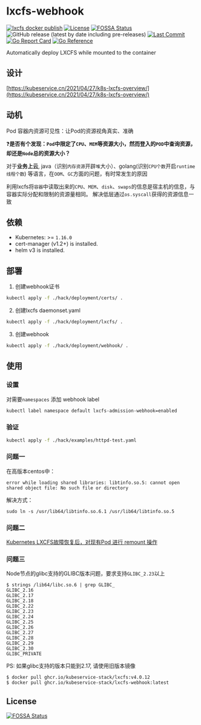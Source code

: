 # lxcfs-webhook
[![lxcfs docker publish](https://github.com/kubeservice-stack/lxcfs-webhook/actions/workflows/lxcfs.yml/badge.svg?branch=main)](https://github.com/kubeservice-stack/lxcfs-webhook/actions/workflows/lxcfs.yml)
[![License](https://img.shields.io/badge/License-Apache%202.0-blue.svg)](https://opensource.org/licenses/Apache-2.0)
[![FOSSA Status](https://app.fossa.com/api/projects/git%2Bgithub.com%2Fkubeservice-stack%2Flxcfs-webhook.svg?type=shield)](https://app.fossa.com/projects/git%2Bgithub.com%2Fkubeservice-stack%2Flxcfs-webhook?ref=badge_shield)
![GitHub release (latest by date including pre-releases)](https://img.shields.io/github/v/release/kubeservice-stack/lxcfs-webhook?include_prereleases)
[![Last Commit](https://img.shields.io/github/last-commit/kubeservice-stack/lxcfs-webhook)](https://github.com/kubeservice-stack/lxcfs-webhook)
[![Go Report Card](https://goreportcard.com/badge/github.com/kubeservice-stack/lxcfs-webhook)](https://goreportcard.com/report/github.com/kubeservice-stack/lxcfs-webhook)
[![Go Reference](https://pkg.go.dev/badge/github.com/kubeservice-stack/lxcfs-webhook.svg)](https://pkg.go.dev/github.com/kubeservice-stack/lxcfs-webhook)

Automatically deploy LXCFS while mounted to the container

## 设计
[https://kubeservice.cn/2021/04/27/k8s-lxcfs-overview/](https://kubeservice.cn/2021/04/27/k8s-lxcfs-overview/)

## 动机
Pod 容器内资源可见性：让Pod的资源视角真实、准确

❓**是否有个发现：`Pod`中限定了`CPU`、`MEM`等资源大小，然而登入的`POD`中查询资源，却还是`Node`总的资源大小？**

对于**业务上云**, java（识别`内存资源`开辟`堆`大小）、golang(识别`CPU个数`开启`runtime线程个数`) 等语言，在`OOM`、`GC`方面的问题，有时常发生的原因

利用lxcfs将`容器`中读取出来的`CPU`、`MEM`、`disk`、`swaps`的信息是宿主机的信息，与容器实际分配和限制的资源量相同。 解决低层通过`os.syscall`获得的资源信息一致

## 依赖

* Kubernetes: >= `1.16.0`
* cert-manager (v1.2+) is installed.
* helm v3 is installed.

## 部署

1. 创建webhook证书
```bash
kubectl apply -f ./hack/deployment/certs/ .
```

2. 创建lxcfs daemonset.yaml
```bash
kubectl apply -f ./hack/deployment/lxcfs/ .
```

3. 创建webhook
```bash
kubectl apply -f ./hack/deployment/webhook/ .
```

## 使用

### 设置
对需要`namespaces` 添加 webhook label

```bash
kubectl label namespace default lxcfs-admission-webhook=enabled
```

### 验证

```bash
kubectl apply -f ./hack/examples/httpd-test.yaml
```

### 问题一

在高版本centos中：
```
error while loading shared libraries: libtinfo.so.5: cannot open shared object file: No such file or directory
```

解决方式：
```
sudo ln -s /usr/lib64/libtinfo.so.6.1 /usr/lib64/libtinfo.so.5
```
### 问题二
[Kubernetes LXCFS故障恢复后，对现有Pod 进行 remount 操作](https://kubeservice.cn/2022/04/13/k8s-lxcfs-remount/)

### 问题三
Node节点的glibc支持的GLIBC版本问题，要求支持`GLIBC_2.23`以上
```
$ strings /lib64/libc.so.6 | grep GLIBC_
GLIBC_2.16
GLIBC_2.17
GLIBC_2.18
GLIBC_2.22
GLIBC_2.23
GLIBC_2.24
GLIBC_2.25
GLIBC_2.26
GLIBC_2.27
GLIBC_2.28
GLIBC_2.29
GLIBC_2.30
GLIBC_PRIVATE
```

PS: 如果glibc支持的版本只能到2.17, 请使用旧版本镜像
```
$ docker pull ghcr.io/kubeservice-stack/lxcfs:v4.0.12
$ docker pull ghcr.io/kubeservice-stack/lxcfs-webhook:latest
```

## License
[![FOSSA Status](https://app.fossa.com/api/projects/git%2Bgithub.com%2Fkubeservice-stack%2Flxcfs-webhook.svg?type=large)](https://app.fossa.com/projects/git%2Bgithub.com%2Fkubeservice-stack%2Flxcfs-webhook?ref=badge_large)
